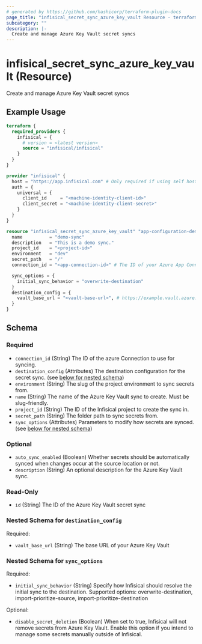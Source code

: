 ```yaml
---
# generated by https://github.com/hashicorp/terraform-plugin-docs
page_title: "infisical_secret_sync_azure_key_vault Resource - terraform-provider-infisical"
subcategory: ""
description: |-
  Create and manage Azure Key Vault secret syncs
---
```


# infisical_secret_sync_azure_key_vault (Resource)

Create and manage Azure Key Vault secret syncs

## Example Usage

```terraform
terraform {
  required_providers {
    infisical = {
      # version = <latest version>
      source = "infisical/infisical"
    }
  }
}

provider "infisical" {
  host = "https://app.infisical.com" # Only required if using self hosted instance of Infisical, default is https://app.infisical.com
  auth = {
    universal = {
      client_id     = "<machine-identity-client-id>"
      client_secret = "<machine-identity-client-secret>"
    }
  }
}

resource "infisical_secret_sync_azure_key_vault" "app-configuration-demo" {
  name          = "demo-sync"
  description   = "This is a demo sync."
  project_id    = "<project-id>"
  environment   = "dev"
  secret_path   = "/"
  connection_id = "<app-connection-id>" # The ID of your Azure App Connection

  sync_options = {
    initial_sync_behavior = "overwrite-destination"
  }
  destination_config = {
    vault_base_url = "<vault-base-url>", # https://example.vault.azure.net/
  }
}
```

<!-- schema generated by tfplugindocs -->
## Schema

### Required

- `connection_id` (String) The ID of the azure Connection to use for syncing.
- `destination_config` (Attributes) The destination configuration for the secret sync. (see [below for nested schema](#nestedatt--destination_config))
- `environment` (String) The slug of the project environment to sync secrets from.
- `name` (String) The name of the Azure Key Vault sync to create. Must be slug-friendly.
- `project_id` (String) The ID of the Infisical project to create the sync in.
- `secret_path` (String) The folder path to sync secrets from.
- `sync_options` (Attributes) Parameters to modify how secrets are synced. (see [below for nested schema](#nestedatt--sync_options))

### Optional

- `auto_sync_enabled` (Boolean) Whether secrets should be automatically synced when changes occur at the source location or not.
- `description` (String) An optional description for the Azure Key Vault sync.

### Read-Only

- `id` (String) The ID of the Azure Key Vault secret sync

<a id="nestedatt--destination_config"></a>
### Nested Schema for `destination_config`

Required:

- `vault_base_url` (String) The base URL of your Azure Key Vault


<a id="nestedatt--sync_options"></a>
### Nested Schema for `sync_options`

Required:

- `initial_sync_behavior` (String) Specify how Infisical should resolve the initial sync to the destination. Supported options: overwrite-destination, import-prioritize-source, import-prioritize-destination

Optional:

- `disable_secret_deletion` (Boolean) When set to true, Infisical will not remove secrets from Azure Key Vault. Enable this option if you intend to manage some secrets manually outside of Infisical.
